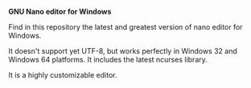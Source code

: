 **GNU Nano editor for Windows**


Find in this repository the latest and greatest version of nano editor for Windows.

It doesn't support yet UTF-8, but works perfectly in Windows 32 and Windows 64 platforms. It includes the latest ncurses library.

It is a highly customizable editor. 

